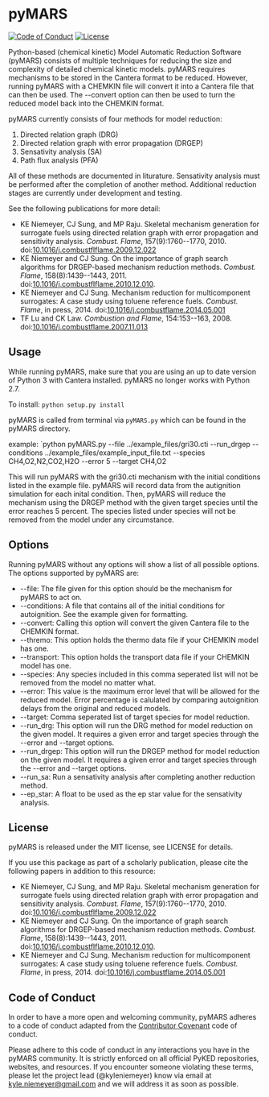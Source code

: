 # pyMARS

[![Code of Conduct](https://img.shields.io/badge/code%20of%20conduct-contributor%20covenant-green.svg)](http://contributor-covenant.org/version/1/4/)
[![License](https://img.shields.io/badge/license-MIT-blue.svg)](https://opensource.org/licenses/MIT)

Python-based (chemical kinetic) Model Automatic Reduction Software (pyMARS) consists of multiple techniques for reducing the size and complexity of detailed chemical kinetic models.  pyMARS requires mechanisms to be stored in the Cantera format to be reduced.  However, running pyMARS with a CHEMKIN file will convert it into a Cantera file that can then be used.  The --convert option can then be used to turn the reduced model back into the CHEMKIN format.  

pyMARS currently consists of four methods for model reduction:

 1. Directed relation graph (DRG)
 2. Directed relation graph with error propagation (DRGEP)
 3. Sensativity analysis (SA) 
 4. Path flux analysis (PFA)

All of these methods are documented in liturature.  Sensativity analysis must be performed after the completion of another method.  Additional reduction stages are currently under development and testing.

See the following publications for more detail:

 * KE Niemeyer, CJ Sung, and MP Raju. Skeletal mechanism generation for surrogate fuels using directed relation graph with error propagation and sensitivity analysis. *Combust. Flame*, 157(9):1760--1770, 2010. doi:[10.1016/j.combustflflame.2009.12.022](http://dx.doi.org/10.1016/j.combustflflame.2009.12.022)
 * KE Niemeyer and CJ Sung. On the importance of graph search algorithms for DRGEP-based mechanism reduction methods. *Combust. Flame*, 158(8):1439--1443, 2011. doi:[10.1016/j.combustflflame.2010.12.010](http://dx.doi.org/10.1016/j.combustflflame.2010.12.010).
 * KE Niemeyer and CJ Sung. Mechanism reduction for multicomponent surrogates: A case study using toluene reference fuels.  *Combust. Flame*, in press, 2014. doi:[10.1016/j.combustflame.2014.05.001](http://dx.doi.org/10.1016/j.combustflame.2014.05.001)
 * TF Lu and CK Law. *Combustion and Flame*, 154:153--163, 2008. doi:[10.1016/j.combustflame.2007.11.013](http://dx.doi.org/10.1016/j.combustflame.2007.11.013)

## Usage

While running pyMARS, make sure that you are using an up to date version of Python 3 with Cantera installed.  pyMARS no longer works with Python 2.7.  

To install:
     `python setup.py install`

pyMARS is called from terminal via `pyMARS.py`
which can be found in the pyMARS directory.

example:
    `python pyMARS.py --file ../example_files/gri30.cti --run_drgep --conditions ../example_files/example_input_file.txt --species CH4,O2,N2,CO2,H2O --error 5 --target CH4,O2 

This will run pyMARS with the gri30.cti mechanism with the initial conditions listed in the example file.  pyMARS will record data from the autignition simulation for each inital condition.  Then, pyMARS will reduce the mechanism using the DRGEP method with the given target species until the error reaches 5 percent.  The species listed under species will not be removed from the model under any circumstance. 

## Options

Running pyMARS without any options will show a list of all possible options.  The options supported by pyMARS are:

  * --file: The file given for this option should be the mechanism for pyMARS to act on.  
  * --conditions: A file that contains all of the initial conditions for autoignition.  See the example given for formatting.  
  * --convert: Calling this option will convert the given Cantera file to the CHEMKIN format.  
  * --thremo: This option holds the thermo data file if your CHEMKIN model has one.  
  * --transport:  This option holds the transport data file if your CHEMKIN model has one.  
  * --species:  Any species included in this comma seperated list will not be removed from the model no matter what.
  * --error:  This value is the maximum error level that will be allowed for the reduced model.  Error percentage is calulated by comparing autoignition delays from the original and reduced models.  
  * --target: Comma seperated list of target species for model reduction.  
  * --run_drg: This option will run the DRG method for model reduction on the given model.  It requires a given error and target species through the --error and --target options.  
  * --run_drgep: This option will run the DRGEP method for model reduction on the given model.  It requires a given error and target species through the --error and --target options. 
  * --run_sa: Run a sensativity analysis after completing another reduction method.                           
  * --ep_star: A float to be used as the ep star value for the sensativity analysis.  

## License

pyMARS is released under the MIT license, see LICENSE for details.

If you use this package as part of a scholarly publication, please cite the following papers in addition to this resource:

 * KE Niemeyer, CJ Sung, and MP Raju. Skeletal mechanism generation for surrogate fuels using directed relation graph with error propagation and sensitivity analysis. *Combust. Flame*, 157(9):1760--1770, 2010. doi:[10.1016/j.combustflflame.2009.12.022](http://dx.doi.org/10.1016/j.combustflflame.2009.12.022)
 * KE Niemeyer and CJ Sung. On the importance of graph search algorithms for DRGEP-based mechanism reduction methods. *Combust. Flame*, 158(8):1439--1443, 2011. doi:[10.1016/j.combustflflame.2010.12.010](http://dx.doi.org/10.1016/j.combustflflame.2010.12.010).
 * KE Niemeyer and CJ Sung. Mechanism reduction for multicomponent surrogates: A case study using toluene reference fuels.  *Combust. Flame*, in press, 2014. doi:[10.1016/j.combustflame.2014.05.001](http://dx.doi.org/10.1016/j.combustflame.2014.05.001)

## Code of Conduct

In order to have a more open and welcoming community, pyMARS adheres to a code of conduct adapted from the [Contributor Covenant](http://contributor-covenant.org) code of conduct.

Please adhere to this code of conduct in any interactions you have in the pyMARS community. It is strictly enforced on all official PyKED repositories, websites, and resources. If you encounter someone violating these terms, please let the project lead (@kyleniemeyer) know via email at <kyle.niemeyer@gmail.com> and we will address it as soon as possible.
